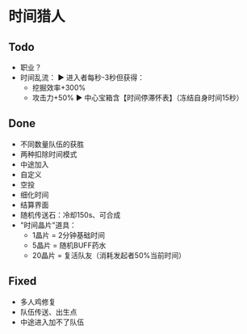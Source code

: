 # 时间猎人

## Todo
 - 职业？
 - 时间乱流：
    ▶ 进入者每秒-3秒但获得：
    - 挖掘效率+300%
    - 攻击力+50%
    ▶ 中心宝箱含【时间停滞怀表】（冻结自身时间15秒）


## Done
 - 不同数量队伍的获胜
 - 两种扣除时间模式 
 - 中途加入
 - 自定义  
 - 空投 
 - 细化时间
 - 结算界面
 - 随机传送石：冷却150s、可合成
 - "时间晶片"道具：
	-  1晶片 = 2分钟基础时间
	-  5晶片 = 随机BUFF药水
	-  20晶片 = 复活队友（消耗发起者50%当前时间）

## Fixed
 - 多人鸡修复
 - 队伍传送、出生点
 - 中途进入加不了队伍
